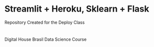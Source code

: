 # Streamlit + Heroku, Sklearn + Flask
Repository Created for the Deploy Class 
#
Digital House Brasil
Data Science Course
#

